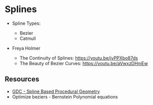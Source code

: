 # Splines
- Spline Types:
	- Bezier
	- Catmull


- Freya Holmer
	- The Continuity of Splines: https://youtu.be/jvPPXbo87ds
	- The Beauty of Bezier Curves: https://youtu.be/aVwxzDHniEw
## Resources

- [GDC - Spline Based Procedural Geometry](https://www.youtube.com/watch?v=o9RK6O2kOKo)
- Optimize beziers - Bernstein Polynomial equations